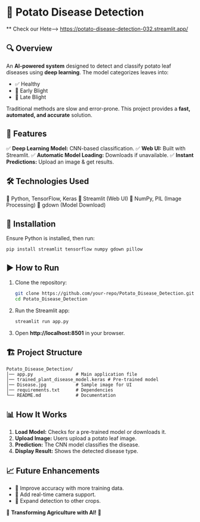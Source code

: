 # 🌿 Potato Disease Detection

** Check our Hete--> https://potato-disease-detection-032.streamlit.app/

## 🔍 Overview

An **AI-powered system** designed to detect and classify potato leaf diseases using **deep learning**. The model categorizes leaves into:
- ✅ Healthy
- 🍂 Early Blight
- 🍃 Late Blight

Traditional methods are slow and error-prone. This project provides a **fast, automated, and accurate** solution.

## 🚀 Features

✅ **Deep Learning Model:** CNN-based classification.
✅ **Web UI:** Built with Streamlit.
✅ **Automatic Model Loading:** Downloads if unavailable.
✅ **Instant Predictions:** Upload an image & get results.


## 🛠 Technologies Used

🔹 Python, TensorFlow, Keras
🔹 Streamlit (Web UI)
🔹 NumPy, PIL (Image Processing)
🔹 gdown (Model Download)

## 📌 Installation
Ensure Python is installed, then run:
```bash
pip install streamlit tensorflow numpy gdown pillow
```

## ▶️ How to Run
1. Clone the repository:
   ```bash
   git clone https://github.com/your-repo/Potato_Disease_Detection.git
   cd Potato_Disease_Detection
   ```
2. Run the Streamlit app:
   ```bash
   streamlit run app.py
   ```
3. Open **http://localhost:8501** in your browser.

## 🏗 Project Structure
```
Potato_Disease_Detection/
│── app.py                # Main application file
│── trained_plant_disease_model.keras # Pre-trained model
│── Disease.jpg           # Sample image for UI
│── requirements.txt      # Dependencies
└── README.md             # Documentation
```

## 📊 How It Works

1. **Load Model:** Checks for a pre-trained model or downloads it.
2. **Upload Image:** Users upload a potato leaf image.
3. **Prediction:** The CNN model classifies the disease.
4. **Display Result:** Shows the detected disease type.

## 📈 Future Enhancements

- 🔼 Improve accuracy with more training data.
- 📸 Add real-time camera support.
- 🌾 Expand detection to other crops.


🚀 **Transforming Agriculture with AI!** 🌱

